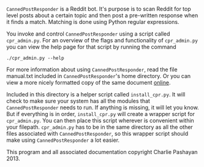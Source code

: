 `CannedPostResponder` is a Reddit bot.  It's purpose is to scan Reddit for top level posts about a certain topic and then post a pre-written response when it finds a match.  Matching is done using Python regular expressions.

You invoke and control `CannedPostResponder` using a script called `cpr_admin.py`.  For an overview of the flags and functionality of `cpr_admin.py` you can view the help page for that script by running the command

    ./cpr_admin.py --help

For more information about using `CannedPostResponder`, read the file manual.txt included in `CannedPostResponder`'s home directory.  Or you can view a more nicely formatted copy of the same document [online](http://www.nonbird.com/rbb_article/manual.html).

Included in this directory is a helper script called `install_cpr.py`.  It will check to make sure your system has all the modules that `CannedPostResponder` needs to run.  If anything is missing, it will let you know.  But if everything is in order, `install_cpr.py` will create a wrapper script for `cpr_admin.py`.  You can then place this script wherever is convenient within your filepath.  `cpr_admin.py` has to be in the same directory as all the other files associated with `CannedPostResponder`, so this wrapper script should make using `CannedPostResponder` a lot easier.

This program and all associated documentation copyright Charlie Pashayan 2013.